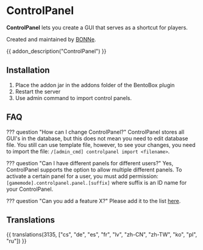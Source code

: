# ControlPanel

**ControlPanel** lets you create a GUI that serves as a shortcut for players.

Created and maintained by [BONNe](https://github.com/BONNe).

{{ addon_description("ControlPanel") }}

## Installation

1. Place the addon jar in the addons folder of the BentoBox plugin
2. Restart the server
3. Use admin command to import control panels.


## FAQ

??? question "How can I change ControlPanel?"
    ControlPanel stores all GUI's in the database, but this does not mean you need to edit database file. You still can use template file, however, to see your changes, you need to import the file: `/[admin_cmd] controlpanel import <filename>`.

??? question "Can I have different panels for different users?"
    Yes, ControlPanel supports the option to allow multiple different panels. To activate a certain panel for a user, you must add permission: `[gamemode].controlpanel.panel.[suffix]` where suffix is an ID name for your ControlPanel.

??? question "Can you add a feature X?"
    Please add it to the list [here](https://github.com/BentoBoxWorld/ControlPanel/issues).

## Translations

{{ translations(3135, ["cs", "de", "es", "fr", "lv", "zh-CN", "zh-TW", "ko", "pl", "ru"]) }}
